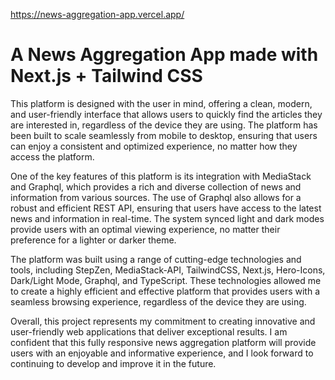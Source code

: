 https://news-aggregation-app.vercel.app/

# A News Aggregation App made with Next.js + Tailwind CSS 
This platform is designed with the user in mind, offering a clean, modern, and user-friendly interface that allows users to quickly find the articles they are interested in, regardless of the device they are using. The platform has been built to scale seamlessly from mobile to desktop, ensuring that users can enjoy a consistent and optimized experience, no matter how they access the platform.

One of the key features of this platform is its integration with MediaStack and Graphql, which provides a rich and diverse collection of news and information from various sources. The use of Graphql also allows for a robust and efficient REST API, ensuring that users have access to the latest news and information in real-time. The system synced light and dark modes provide users with an optimal viewing experience, no matter their preference for a lighter or darker theme.

The platform was built using a range of cutting-edge technologies and tools, including StepZen, MediaStack-API, TailwindCSS, Next.js, Hero-Icons, Dark/Light Mode, Graphql, and TypeScript. These technologies allowed me to create a highly efficient and effective platform that provides users with a seamless browsing experience, regardless of the device they are using.

Overall, this project represents my commitment to creating innovative and user-friendly web applications that deliver exceptional results. I am confident that this fully responsive news aggregation platform will provide users with an enjoyable and informative experience, and I look forward to continuing to develop and improve it in the future.




